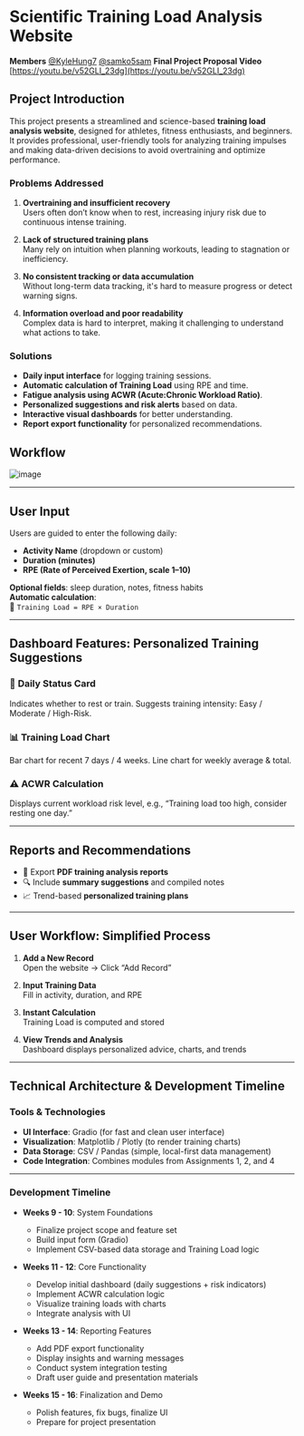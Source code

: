 # Scientific Training Load Analysis Website

**Members** [@KyleHung7](https://github.com/KyleHung7) [@samko5sam](https://github.com/samko5sam) 
**Final Project Proposal Video** [https://youtu.be/v52GLI_23dg](https://youtu.be/v52GLI_23dg)


## Project Introduction
This project presents a streamlined and science-based **training load analysis website**, designed for athletes, fitness enthusiasts, and beginners. It provides professional, user-friendly tools for analyzing training impulses and making data-driven decisions to avoid overtraining and optimize performance.

### **Problems Addressed**
1. **Overtraining and insufficient recovery**  
   Users often don’t know when to rest, increasing injury risk due to continuous intense training.

2. **Lack of structured training plans**  
   Many rely on intuition when planning workouts, leading to stagnation or inefficiency.

3. **No consistent tracking or data accumulation**  
   Without long-term data tracking, it's hard to measure progress or detect warning signs.

4. **Information overload and poor readability**  
   Complex data is hard to interpret, making it challenging to understand what actions to take.

### **Solutions**
- **Daily input interface** for logging training sessions.
- **Automatic calculation of Training Load** using RPE and time.
- **Fatigue analysis using ACWR (Acute:Chronic Workload Ratio)**.
- **Personalized suggestions and risk alerts** based on data.
- **Interactive visual dashboards** for better understanding.
- **Report export functionality** for personalized recommendations.

## Workflow
![image](https://github.com/user-attachments/assets/42066ec1-50ed-46c3-b759-cc78d9f5ff12)

---

## User Input
Users are guided to enter the following daily:

- **Activity Name** (dropdown or custom)
- **Duration (minutes)**
- **RPE (Rate of Perceived Exertion, scale 1–10)**

**Optional fields**: sleep duration, notes, fitness habits  
**Automatic calculation**:  
📌 `Training Load = RPE × Duration`

---

## Dashboard Features: Personalized Training Suggestions

### 🔹 **Daily Status Card**  
Indicates whether to rest or train. Suggests training intensity: Easy / Moderate / High-Risk.

### 📊 **Training Load Chart**  
Bar chart for recent 7 days / 4 weeks. Line chart for weekly average & total.

### ⚠️ **ACWR Calculation**  
Displays current workload risk level, e.g., “Training load too high, consider resting one day.”

---

## Reports and Recommendations

- 📄 Export **PDF training analysis reports**  
- 🔍 Include **summary suggestions** and compiled notes  
- 📈 Trend-based **personalized training plans**

---

## User Workflow: Simplified Process

1. **Add a New Record**  
   Open the website → Click “Add Record”

2. **Input Training Data**  
   Fill in activity, duration, and RPE

3. **Instant Calculation**  
   Training Load is computed and stored

4. **View Trends and Analysis**  
   Dashboard displays personalized advice, charts, and trends

---

## Technical Architecture & Development Timeline

### **Tools & Technologies**
- **UI Interface**: Gradio (for fast and clean user interface)
- **Visualization**: Matplotlib / Plotly (to render training charts)
- **Data Storage**: CSV / Pandas (simple, local-first data management)
- **Code Integration**: Combines modules from Assignments 1, 2, and 4

---

### **Development Timeline**

- **Weeks 9 - 10**: System Foundations  
  - Finalize project scope and feature set  
  - Build input form (Gradio)  
  - Implement CSV-based data storage and Training Load logic

- **Weeks 11 - 12**: Core Functionality  
  - Develop initial dashboard (daily suggestions + risk indicators)  
  - Implement ACWR calculation logic  
  - Visualize training loads with charts  
  - Integrate analysis with UI

- **Weeks 13 - 14**: Reporting Features  
  - Add PDF export functionality  
  - Display insights and warning messages  
  - Conduct system integration testing  
  - Draft user guide and presentation materials

- **Weeks 15 - 16**: Finalization and Demo  
  - Polish features, fix bugs, finalize UI  
  - Prepare for project presentation


